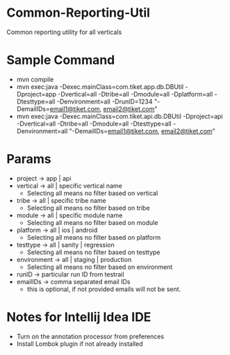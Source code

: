 # Common-Reporting-Util
Common reporting utility for all verticals

# Sample Command
* mvn compile
* mvn exec:java -Dexec.mainClass=com.tiket.app.db.DBUtil -Dproject=app -Dvertical=all -Dtribe=all -Dmodule=all -Dplatform=all -Dtesttype=all -Denvironment=all -DrunID=1234 "-DemailIDs=email1@tiket.com, email2@tiket.com"
* mvn exec:java -Dexec.mainClass=com.tiket.api.db.DBUtil -Dproject=api -Dvertical=all -Dtribe=all -Dmodule=all -Dtesttype=all -Denvironment=all "-DemailIDs=email1@tiket.com, email2@tiket.com"

# Params
* project -> app | api
* vertical -> all | specific vertical name
  * Selecting all means no filter based on vertical
* tribe -> all | specific tribe name
  * Selecting all means no filter based on tribe
* module -> all | specific module name
  * Selecting all means no filter based on module
* platform -> all | ios | android
  * Selecting all means no filter based on platform
* testtype -> all | sanity | regression
  * Selecting all means no filter based on testtype
* environment -> all | staging | production
  * Selecting all means no filter based on environment
* runID -> particular run ID from testrail
* emailIDs -> comma separated email IDs
  * this is optional, if not provided emails will not be sent.

# Notes for Intellij Idea IDE
* Turn on the annotation processor from preferences
* Install Lombok plugin if not already installed
